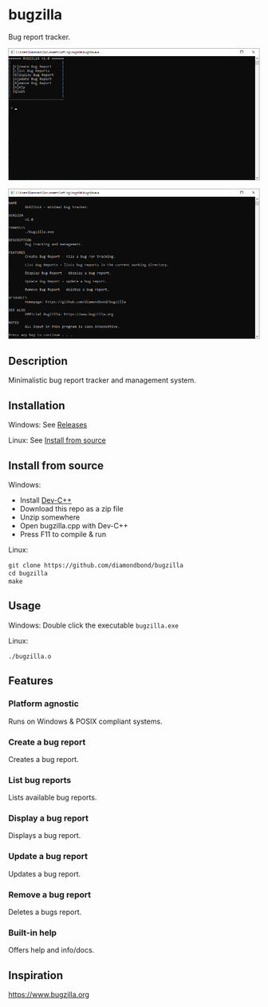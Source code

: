 # bugzilla
Bug report tracker.

![bugzilla main menu](res/img/mainmenu.png)

![bugzilla help](res/img/help.png)

## Description
Minimalistic bug report tracker and management system.

## Installation
Windows: See [Releases](https://github.com/DiamondBond/bugzilla/releases)

Linux: See [Install from source](#install-from-source)

## Install from source
Windows:
- Install [Dev-C++](https://sourceforge.net/projects/orwelldevcpp)
- Download this repo as a zip file
- Unzip somewhere
- Open bugzilla.cpp with Dev-C++
- Press F11 to compile & run

Linux:
```
git clone https://github.com/diamondbond/bugzilla
cd bugzilla
make
```

## Usage
Windows: Double click the executable `bugzilla.exe`

Linux: 
```
./bugzilla.o
```

## Features
### Platform agnostic
Runs on Windows & POSIX compliant systems.
### Create a bug report
Creates a bug report.
### List bug reports
Lists available bug reports.
### Display a bug report
Displays a bug report.
### Update a bug report
Updates a bug report.
### Remove a bug report
Deletes a bugs report.
### Built-in help
Offers help and info/docs.

## Inspiration
https://www.bugzilla.org
